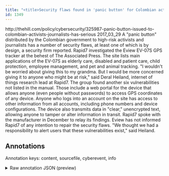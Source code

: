 ```yaml
---
title: "<title>Security flaws found in 'panic button' for Colombian activists, journalists | TheHill</title>"
id: 1349
---
```


<title>Security flaws found in 'panic button' for Colombian activists, journalists | TheHill</title>
<source> http://thehill.com/policy/cybersecurity/325987-panic-button-issued-to-colombian-activists-journalists-has-serious </source>
<date> 2017_03_29 </date>
<text>
A "panic button" distributed by the Colombian government to high-risk activists and journalists has a number of security flaws, at least one of which is by design, a security firm reported.
Rapid7 investigated the Eview EV-07S GPS tracker at the behest of The Associated Press.
The site lists main applications of the EV-07S as elderly care, disabled and patient care, child protection, employee management, and pet and animal tracking.
"I wouldn't be worried about giving this to my grandma.
But I would be more concerned giving it to anyone who might be at risk," said Deral Heiland, internet of things research lead at Rapid7.
The group found another six vulnerabilities not listed in the manual.
Those include a web portal for the device that allows anyone (even people without passwords) to access GPS coordinates of any device.
Anyone who logs into an account on the site has access to other information from all accounts, including phone numbers and device configurations.
The device also transmits data in "clear," unencrypted text, allowing anyone to tamper or alter information in transit.
Rapid7 spoke with the manufacturer in December to relay its findings.
Eview has not informed Rapid7 of any intention to repair the security flaws.
"We thought we had a responsibility to alert users that these vulnerabilities exist," said Heiland.
</text>



## Annotations

Annotation keys: content, sourcefile, cyberevent, info

<details>
<summary>Raw annotation JSON (preview)</summary>

```json
{
  "content": "A \"panic button\" distributed by the Colombian government to high-risk activists and journalists has a number of security flaws, at least one of which is by design, a security firm reported. Rapid7 investigated the\u00a0Eview EV-07S GPS tracker at the behest of The Associated Press. The site lists main applications of the EV-07S as elderly care, disabled and patient care, child protection, employee management, and pet and animal tracking. \"I wouldn't be worried about giving this to my grandma. But I would be more concerned giving it to anyone who might be at risk,\" said\u00a0Deral Heiland, internet of things research lead at Rapid7. The group found another six vulnerabilities not listed in the manual. Those include a web portal for the device that allows anyone (even people without passwords) to access GPS coordinates of any device. Anyone who logs into an account on the site has access to other information from all accounts, including phone numbers and device configurations. The device also transmits data in \"clear,\" unencrypted text, allowing anyone to tamper or alter information in transit. Rapid7 spoke with the manufacturer in December to relay its findings. Eview\u00a0has not informed Rapid7 of any intention to repair the security flaws. \"We thought we had a responsibility to alert users that these vulnerabilities exist,\" said Heiland.",
  "sourcefile": "1349.txt",
  "cyberevent": {
    "hopper": [
      {
        "index": 0,
        "relation": "Same",
        "events": [
          {
            "index": "E1",
            "type": "Vulnerability-related",
            "realis": "Actual",
            "nugget": {
              "startOffset": 180,
              "index": "T1",
              "endOffset": 188,
              "text": "reported"
            },
            "argument": [
              {
                "index": "T3",
                "text": "A \"panic button\"",
                "endOffset": 16,
                "role": {
                  "type": "Vulnerable_System"
                },
                "startOffset": 0,
                "type": "Device"
              },
              {
                "index": "T4",
                "text": "security flaws",
                "endOffset": 126,
                "role": {
                  "type": "Vulnerability"
                },
                "startOffset": 112,
                "type": "Vulnerability"
              },
              {
                "index": "T2",
                "text": "a security firm",
                "endOffset": 179,
                "role": {
                  "type": "Discoverer"
                },
                "startOffset": 164,
                "type": "Organization"
              },
              {
                "index": "T5",
                "text": "the Colombian government",
                "endOffset": 56,
                "role": {
                  "type": "Vulnerable_System_Owner"
                },
                "startOffset": 32,
                "type": "Organization"
              }
            ],
            "subtype": "DiscoverVulnerability"
          },
          {
            "index": "E2",
            "type": "Vulnerability-related",
            "realis": "Actual",
            "nugget": {
              "startOffset": 640,
              "index": "T7",
              "endOffset": 645,
              "text": "found"
            },
            "argument": [
              {
                "index": "T8",
                "text": "another six vulnerabilities",
                "endOffset": 673,
                "role": {
                  "type": "Vulnerability"
                },
                "startOffset": 646,
                "type": "Vulnerability"
              },
              {
                "index": "T6",
                "external_reference": {
                  "wikidataid": "Q25183180"
                },
                "endOffset": 639,
                "role": {
                  "type": "Discover
```
</details>
